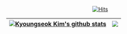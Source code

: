<div align="center">

[![Hits](https://hits.seeyoufarm.com/api/count/incr/badge.svg?url=https%3A%2F%2Fgithub.com%2F0xe82de%2Fhit-counter&count_bg=%23000000&title_bg=%2300264D&icon=&icon_color=%23E7E7E7&title=hits&edge_flat=false)](https://hits.seeyoufarm.com)

<!-- </div> -->

| <a href="https://github.com/0xe82de/github-readme-stats"><img align="center" src="https://github-readme-stats.vercel.app/api?username=0xe82de&show_icons=true&include_all_commits=true&theme=graywhite&hide_border=true" alt="Kyoungseok Kim's github stats" /></a> | <a href="https://github.com/0xe82de/github-readme-stats"><img align="center" src="https://github-readme-stats.vercel.app/api/top-langs/?username=0xe82de&layout=compact&theme=graywhite&hide_border=true" /></a> |
| ------------------------------------------------------------------------------------------------------------------------------------------------------------------------------------------------------------------------------------------------------------------- | ---------------------------------------------------------------------------------------------------------------------------------------------------------------------------------------------------------------- |

<div>
